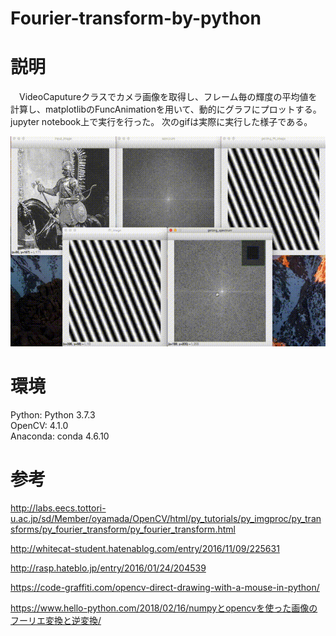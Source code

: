 # Fourier-transform-by-python
# 説明



　VideoCaputureクラスでカメラ画像を取得し、フレーム毎の輝度の平均値を計算し、matplotlibのFuncAnimationを用いて、動的にグラフにプロットする。
jupyter notebook上で実行を行った。
次のgifは実際に実行した様子である。

![実行した様子](demo.gif) 
 
# 環境
Python: Python 3.7.3  
OpenCV: 4.1.0  
Anaconda: conda 4.6.10  

# 参考
http://labs.eecs.tottori-u.ac.jp/sd/Member/oyamada/OpenCV/html/py_tutorials/py_imgproc/py_transforms/py_fourier_transform/py_fourier_transform.html

http://whitecat-student.hatenablog.com/entry/2016/11/09/225631

http://rasp.hateblo.jp/entry/2016/01/24/204539

https://code-graffiti.com/opencv-direct-drawing-with-a-mouse-in-python/

https://www.hello-python.com/2018/02/16/numpyとopencvを使った画像のフーリエ変換と逆変換/

